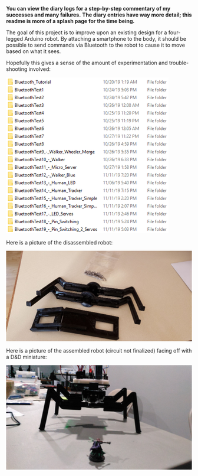 **You can view the diary logs for a step-by-step commentary of my successes and many failures.**
**The diary entries have way more detail; this readme is more of a splash page for the time being.**

The goal of this project is to improve upon an existing design for a four-legged Arduino robot.  By attaching a smartphone to the body, it should be possible to send commands via Bluetooth to the robot to cause it to move based on what it sees.

Hopefully this gives a sense of the amount of experimentation and trouble-shooting involved:

![Bluetooth Experiments](/Images/BluetoothExperiments.png)

Here is a picture of the disassembled robot:

![Disassembled Robot](/Images/parts.jpg)

Here is a picture of the assembled robot (circuit not finalized) facing off with a D&D miniature:

![Bluetooth Experiments](/Images/dnd.jpg)
